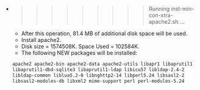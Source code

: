 * >>>>>>>>> Running inst-min-con-xtra-apache2.sh ...
  * After this operation, 81.4 MB of additional disk space will be used.
  * Install apache2.
  * Disk size = 1574508K. Space Used = 102584K.
  * The following NEW packages will be installed:
  ```bash
  apache2 apache2-bin apache2-data apache2-utils libapr1 libaprutil1
  libaprutil1-dbd-sqlite3 libaprutil1-ldap libicu57 libldap-2.4-2
  libldap-common liblua5.2-0 libnghttp2-14 libperl5.24 libsasl2-2
  libsasl2-modules-db libxml2 mime-support perl perl-modules-5.24
  ```
